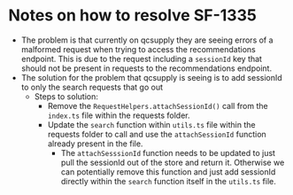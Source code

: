 # Notes on how to resolve SF-1335
- The problem is that currently on qcsupply they are seeing errors of a malformed request when trying to access the recommendations endpoint. This is due to the request including a `sessionId` key that should not be present in requests to the recommendations endpoint.
- The solution for the problem that qcsupply is seeing is to add sessionId to only the search requests that go out
  - Steps to solution:
    - Remove the `RequestHelpers.attachSessionId()` call from the `index.ts` file within the requests folder.
    - Update the `search` function  within `utils.ts` file within the requests folder to call and use the `attachSessionId` function already present in the file.
      - The `attachSesssionId` function needs to be updated to just pull the sessionId out of the store and return it. Otherwise we can potentially remove this function and just add sessionId directly within the `search` function itself in the `utils.ts` file.
